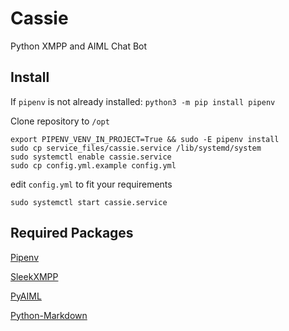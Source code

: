 Cassie
==
Python XMPP and AIML Chat Bot

Install
--
If `pipenv` is not already installed:
`python3 -m pip install pipenv`


Clone repository to `/opt`
```
export PIPENV_VENV_IN_PROJECT=True && sudo -E pipenv install
sudo cp service_files/cassie.service /lib/systemd/system
sudo systemctl enable cassie.service
sudo cp config.yml.example config.yml
```
edit `config.yml` to fit your requirements
```
sudo systemctl start cassie.service
``` 

Required Packages
--
[Pipenv](https://github.com/pypa/pipenv)

[SleekXMPP](https://github.com/fritzy/SleekXMPP)

[PyAIML](https://github.com/zeroSteiner/pyAIML)

[Python-Markdown](http://pythonhosted.org/Markdown/)

